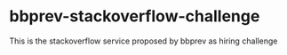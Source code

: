 # bbprev-stackoverflow-challenge
This is the stackoverflow service proposed by bbprev as hiring challenge
